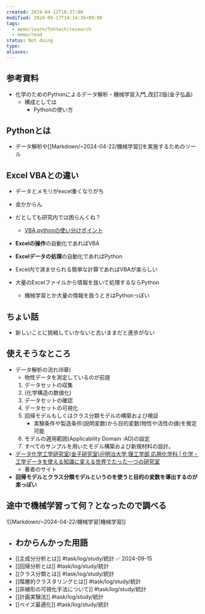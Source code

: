 ```yaml
---
created: 2024-04-12T16:37:00
modified: 2024-09-17T14:14:36+09:00
tags:
  - memo/learn/Tohtech/research
  - memo/read
status: Not doing
type: 
aliases: 
---
```

## 参考資料
- 化学のためのPythonによるデータ解析・機械学習入門_改訂2版(金子弘晶)
	- 構成としては
		- Pythonの使い方
## Pythonとは
- データ解析や[[Markdown/~2024-04-22/機械学習]]を実施するためのツール
## Excel VBAとの違い
- データとメモリがexcel重くなりがち
- 金かからん
- だとしても研究内では困らんくね？
	- [VBA,pythonの使い分けポイント](https://gihyo.jp/assets/files/book/2023/978-4-297-13583-6/9784297135836-01.pdf)
- **Excelの操作**の自動化であればVBA
- **Excelデータの処理**の自動化であればPython


- Excel内で済ませられる簡単な計算であればVBAが楽らしい
- 大量のExcelファイルから情報を抜いて処理するならPython
	- 機械学習とか大量の情報を扱うときはPythonっぽい
## ちょい話
- 新しいことに挑戦していかないと古いままだと進歩がない
## 使えそうなところ
- データ解析の流れ(6章)
	- 物性データを測定しているのが前提
	1. データセットの収集
	2. (化学構造の数値化)
	3. データセットの確認
	4. データセットの可視化
	5. 回帰モデルもしくはクラス分類モデルの構築および検証
		- 実験条件や製造条件(説明変数)から目的変数(物性や活性の値)を推定可能
	6. モデルの適用範囲(Applicability Domain :AD)の設定
	7. すべてのサンプルを用いたモデル構築および新規材料の設計。
- [データ化学工学研究室(金子研究室)＠明治大学 理工学部 応用化学科 | 化学・工学データを使える知識に変える世界でたった一つの研究室](https://datachemeng.com)
	- 著者のサイト
- **回帰モデルとクラス分類モデルというのを使うと目的の変数を導出するのが楽っぽい**
## 途中で機械学習って何？となったので調べる
![[Markdown/~2024-04-22/機械学習|機械学習]]

- ## わからんかった用語
- [[主成分分析とは]] #task/log/study/統計 ✅ 2024-09-15
- [[回帰分析とは]] #task/log/study/統計 
- [[クラス分類とは]] #task/log/study/統計 
- [[階層的クラスタリングとは]] #task/log/study/統計 
- [[非線形の可視化手法について]] #task/log/study/統計 
- [[計画実験法]] #task/log/study/統計 
- [[ベイズ最適化]] #task/log/study/統計 